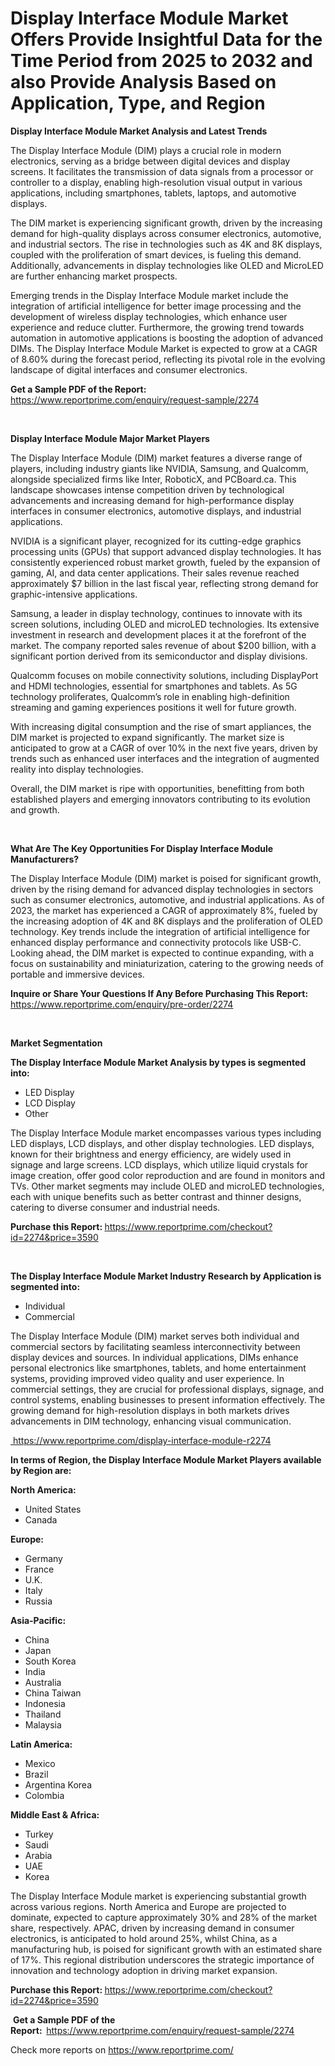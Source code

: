 <p><h1>Display Interface Module Market Offers Provide Insightful Data for the Time Period from 2025 to 2032 and also Provide Analysis Based on Application, Type, and Region</h1></p><p><strong>Display Interface Module Market Analysis and Latest Trends</strong></p>
<p><p>The Display Interface Module (DIM) plays a crucial role in modern electronics, serving as a bridge between digital devices and display screens. It facilitates the transmission of data signals from a processor or controller to a display, enabling high-resolution visual output in various applications, including smartphones, tablets, laptops, and automotive displays. </p><p>The DIM market is experiencing significant growth, driven by the increasing demand for high-quality displays across consumer electronics, automotive, and industrial sectors. The rise in technologies such as 4K and 8K displays, coupled with the proliferation of smart devices, is fueling this demand. Additionally, advancements in display technologies like OLED and MicroLED are further enhancing market prospects.</p><p>Emerging trends in the Display Interface Module market include the integration of artificial intelligence for better image processing and the development of wireless display technologies, which enhance user experience and reduce clutter. Furthermore, the growing trend towards automation in automotive applications is boosting the adoption of advanced DIMs. The Display Interface Module Market is expected to grow at a CAGR of 8.60% during the forecast period, reflecting its pivotal role in the evolving landscape of digital interfaces and consumer electronics.</p></p>
<p><strong>Get a Sample PDF of the Report:&nbsp;</strong> <a href="https://www.reportprime.com/enquiry/request-sample/2274?utm_campaign=3323&utm_medium=2&utm_source=Github&utm_content=ia&utm_term=18032025&utm_id=display-interface-module">https://www.reportprime.com/enquiry/request-sample/2274</a></p>
<p>&nbsp;</p>
<p><strong>Display Interface Module Major Market Players</strong></p>
<p><p>The Display Interface Module (DIM) market features a diverse range of players, including industry giants like NVIDIA, Samsung, and Qualcomm, alongside specialized firms like Inter, RoboticX, and PCBoard.ca. This landscape showcases intense competition driven by technological advancements and increasing demand for high-performance display interfaces in consumer electronics, automotive displays, and industrial applications.</p><p>NVIDIA is a significant player, recognized for its cutting-edge graphics processing units (GPUs) that support advanced display technologies. It has consistently experienced robust market growth, fueled by the expansion of gaming, AI, and data center applications. Their sales revenue reached approximately $7 billion in the last fiscal year, reflecting strong demand for graphic-intensive applications.</p><p>Samsung, a leader in display technology, continues to innovate with its screen solutions, including OLED and microLED technologies. Its extensive investment in research and development places it at the forefront of the market. The company reported sales revenue of about $200 billion, with a significant portion derived from its semiconductor and display divisions.</p><p>Qualcomm focuses on mobile connectivity solutions, including DisplayPort and HDMI technologies, essential for smartphones and tablets. As 5G technology proliferates, Qualcomm’s role in enabling high-definition streaming and gaming experiences positions it well for future growth.</p><p>With increasing digital consumption and the rise of smart appliances, the DIM market is projected to expand significantly. The market size is anticipated to grow at a CAGR of over 10% in the next five years, driven by trends such as enhanced user interfaces and the integration of augmented reality into display technologies.</p><p>Overall, the DIM market is ripe with opportunities, benefitting from both established players and emerging innovators contributing to its evolution and growth.</p></p>
<p>&nbsp;</p>
<p><strong>What Are The Key Opportunities For Display Interface Module Manufacturers?</strong></p>
<p><p>The Display Interface Module (DIM) market is poised for significant growth, driven by the rising demand for advanced display technologies in sectors such as consumer electronics, automotive, and industrial applications. As of 2023, the market has experienced a CAGR of approximately 8%, fueled by the increasing adoption of 4K and 8K displays and the proliferation of OLED technology. Key trends include the integration of artificial intelligence for enhanced display performance and connectivity protocols like USB-C. Looking ahead, the DIM market is expected to continue expanding, with a focus on sustainability and miniaturization, catering to the growing needs of portable and immersive devices.</p></p>
<p><strong>Inquire or Share Your Questions If Any Before Purchasing This Report:</strong> <a href="https://www.reportprime.com/enquiry/pre-order/2274?utm_campaign=3323&utm_medium=2&utm_source=Github&utm_content=ia&utm_term=18032025&utm_id=display-interface-module">https://www.reportprime.com/enquiry/pre-order/2274</a></p>
<p>&nbsp;</p>
<p><strong>Market Segmentation</strong></p>
<p><strong>The Display Interface Module Market Analysis by types is segmented into:</strong></p>
<p><ul><li>LED Display</li><li>LCD Display</li><li>Other</li></ul></p>
<p><p>The Display Interface Module market encompasses various types including LED displays, LCD displays, and other display technologies. LED displays, known for their brightness and energy efficiency, are widely used in signage and large screens. LCD displays, which utilize liquid crystals for image creation, offer good color reproduction and are found in monitors and TVs. Other market segments may include OLED and microLED technologies, each with unique benefits such as better contrast and thinner designs, catering to diverse consumer and industrial needs.</p></p>
<p><strong>Purchase this Report:&nbsp;</strong><a href="https://www.reportprime.com/checkout?id=2274&price=3590&utm_campaign=3323&utm_medium=2&utm_source=Github&utm_content=ia&utm_term=18032025&utm_id=display-interface-module">https://www.reportprime.com/checkout?id=2274&price=3590</a></p>
<p>&nbsp;</p>
<p><strong>The Display Interface Module Market Industry Research by Application is segmented into:</strong></p>
<p><ul><li>Individual</li><li>Commercial</li></ul></p>
<p><p>The Display Interface Module (DIM) market serves both individual and commercial sectors by facilitating seamless interconnectivity between display devices and sources. In individual applications, DIMs enhance personal electronics like smartphones, tablets, and home entertainment systems, providing improved video quality and user experience. In commercial settings, they are crucial for professional displays, signage, and control systems, enabling businesses to present information effectively. The growing demand for high-resolution displays in both markets drives advancements in DIM technology, enhancing visual communication.</p></p>
<p><a href="https://www.reportprime.com/display-interface-module-r2274?utm_campaign=3323&utm_medium=2&utm_source=Github&utm_content=ia&utm_term=18032025&utm_id=display-interface-module">&nbsp;https://www.reportprime.com/display-interface-module-r2274</a></p>
<p><strong>In terms of Region, the Display Interface Module Market Players available by Region are:</strong></p>
<p>
    <p> <strong> North America: </strong>
        <ul>
            <li>United States</li>
            <li>Canada</li>
        </ul>
        </p> 
    <p> <strong> Europe: </strong>
        <ul>
            <li>Germany</li>
            <li>France</li>
            <li>U.K.</li>
            <li>Italy</li>
            <li>Russia</li>
        </ul>
        </p> 
    <p> <strong> Asia-Pacific: </strong>
        <ul>
            <li>China</li>
            <li>Japan</li>
            <li>South Korea</li>
            <li>India</li>
            <li>Australia</li>
            <li>China Taiwan</li>
            <li>Indonesia</li>
            <li>Thailand</li>
            <li>Malaysia</li>
        </ul>
        </p> 
    <p> <strong> Latin America: </strong>
        <ul>
            <li>Mexico</li>
            <li>Brazil</li>
            <li>Argentina Korea</li>
            <li>Colombia</li>
        </ul>
        </p> 
    <p> <strong> Middle East & Africa: </strong>
        <ul>
            <li>Turkey</li>
            <li>Saudi</li>
            <li>Arabia</li>
            <li>UAE</li>
            <li>Korea</li>
        </ul>
    </p>
    </p>
<p><p>The Display Interface Module market is experiencing substantial growth across various regions. North America and Europe are projected to dominate, expected to capture approximately 30% and 28% of the market share, respectively. APAC, driven by increasing demand in consumer electronics, is anticipated to hold around 25%, whilst China, as a manufacturing hub, is poised for significant growth with an estimated share of 17%. This regional distribution underscores the strategic importance of innovation and technology adoption in driving market expansion.</p></p>
<p><strong>Purchase this Report: </strong><a href="https://www.reportprime.com/checkout?id=2274&price=3590&utm_campaign=3323&utm_medium=2&utm_source=Github&utm_content=ia&utm_term=18032025&utm_id=display-interface-module">https://www.reportprime.com/checkout?id=2274&price=3590</a></p>
<p>&nbsp;<strong>Get a Sample PDF of the Report:&nbsp;&nbsp;</strong><a href="https://www.reportprime.com/enquiry/request-sample/2274?utm_campaign=3323&utm_medium=2&utm_source=Github&utm_content=ia&utm_term=18032025&utm_id=display-interface-module">https://www.reportprime.com/enquiry/request-sample/2274</a></p>
<p><strong></strong></p>
<p>Check more reports on <a href="https://www.reportprime.com/?utm_campaign=3323&utm_medium=2&utm_source=Github&utm_content=ia&utm_term=18032025&utm_id=display-interface-module">https://www.reportprime.com/</a></p>